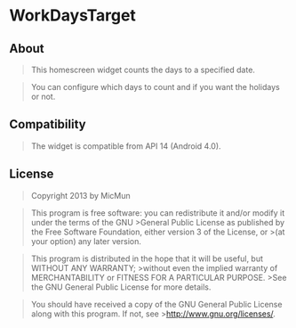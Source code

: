 # WorkDaysTarget

## About

>This homescreen widget counts the days to a specified date. 

>You can configure which days to count and if you want the holidays or not.

## Compatibility

>The widget is compatible from API 14 (Android 4.0).

## License

>Copyright 2013 by MicMun

>This program is free software: you can redistribute it and/or modify it under the terms of the GNU >General Public License as published by the Free Software Foundation, either version 3 of the License, or >(at your option) any later version.

>This program is distributed in the hope that it will be useful, but WITHOUT ANY WARRANTY; >without even the implied warranty of MERCHANTABILITY or FITNESS FOR A PARTICULAR PURPOSE. >See the GNU General Public License for more details.

>You should have received a copy of the GNU General Public License along with this program. If not, see >http://www.gnu.org/licenses/.
